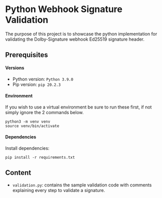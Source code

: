 # Python Webhook Signature Validation

The purpose of this project is to showcase the python implementation for validating the Dolby-Signature webhook Ed25519 signature header.

## Prerequisites

#### Versions

* Python version: `Python 3.9.0`
* Pip version: `pip 20.2.3`

#### Environment

If you wish to use a virtual environment be sure to run these first, if not simply ignore the 2 commands below.
```shell
python3 -m venv venv
source venv/bin/activate
```

#### Dependencies

Install dependencies:
```shell
pip install -r requirements.txt
```

## Content

* `validation.py`: contains the sample validation code with comments explaining every step to validate a signature.
